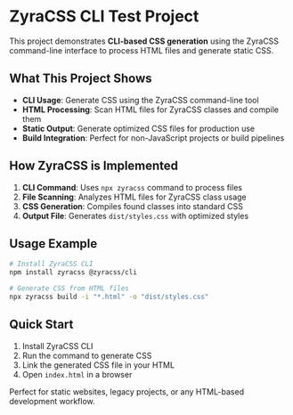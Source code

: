 # ZyraCSS CLI Test Project

This project demonstrates **CLI-based CSS generation** using the ZyraCSS command-line interface to process HTML files and generate static CSS.

## What This Project Shows

- **CLI Usage**: Generate CSS using the ZyraCSS command-line tool
- **HTML Processing**: Scan HTML files for ZyraCSS classes and compile them
- **Static Output**: Generate optimized CSS files for production use
- **Build Integration**: Perfect for non-JavaScript projects or build pipelines

## How ZyraCSS is Implemented

1. **CLI Command**: Uses `npx zyracss` command to process files
2. **File Scanning**: Analyzes HTML files for ZyraCSS class usage
3. **CSS Generation**: Compiles found classes into standard CSS
4. **Output File**: Generates `dist/styles.css` with optimized styles

## Usage Example

```bash
# Install ZyraCSS CLI
npm install zyracss @zyracss/cli

# Generate CSS from HTML files
npx zyracss build -i "*.html" -o "dist/styles.css"
```

## Quick Start

1. Install ZyraCSS CLI
2. Run the command to generate CSS
3. Link the generated CSS file in your HTML
4. Open `index.html` in a browser

Perfect for static websites, legacy projects, or any HTML-based development workflow.

